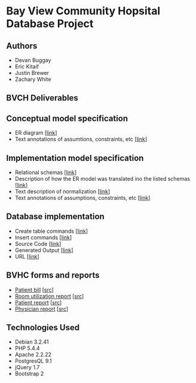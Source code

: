 Bay View Community Hopsital Database Project
========

Authors
--------
- Devan Buggay
- Eric Kitaif
- Justin Brewer
- Zachary White

BVCH Deliverables
--------

Conceptual model specification
--------
- ER diagram [[link](https://raw.github.com/sbuggay/comp5120/master/erdiagram.png)]
- Text annotations of assumtions, constraints, etc [[link](https://github.com/sbuggay/comp5120/blob/master/assumptions.txt)]

Implementation model specification
--------
- Relational schemas [[link](https://github.com/sbuggay/comp5120/blob/master/relationalschema.txt)]
- Description of how the ER model was translated ino the listed schemas [[link](https://github.com/sbuggay/comp5120/blob/master/ertoschema.txt)]
- Text description of normalization [[link](https://github.com/sbuggay/comp5120/blob/master/normalizations.txt)]
- Text annotations of assumptions, constraints, etc [[link](https://github.com/sbuggay/comp5120/blob/master/assumptions.txt)]

Database implementation
--------
- Create table commands  [[link](https://github.com/sbuggay/comp5120/blob/master/database.sql)]
- Insert commands [[link](https://github.com/sbuggay/comp5120/blob/master/database.sql)]
- Source Code [[link](https://github.com/sbuggay/comp5120)]
- Generated Output [[link](http://devel-base.net/comp5120/)]
- URL [[link](http://devel-base.net/comp5120/)]

BVHC forms and reports
--------
- [Patient bill](http://devel-base.net/comp5120/patientbill.php) [[src](https://github.com/sbuggay/comp5120/blob/master/patientbill.php)]
- [Room utilization report](http://devel-base.net/comp5120/roomutilizationreport.php) [[src](https://github.com/sbuggay/comp5120/blob/master/roomutilizationreport.php)]
- [Patient report](http://devel-base.net/comp5120/patientreport.php) [[src](https://github.com/sbuggay/comp5120/blob/master/patientreport.php)]
- [Physician report](http://devel-base.net/comp5120/physicianreport.php) [[src](https://github.com/sbuggay/comp5120/blob/master/physicianreport.php)]

Technologies Used
--------
- Debian 3.2.41
- PHP 5.4.4
- Apache 2.2.22
- PostgresQL 9.1
- jQuery 1.7
- Bootstrap 2
